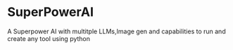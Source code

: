 # SuperPowerAI
A Superpower AI with multitple LLMs,Image gen and capabilities to run and create any tool using python
